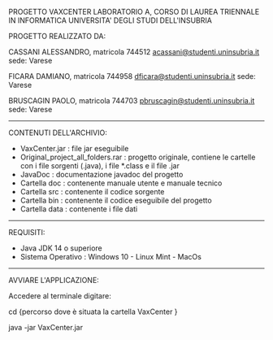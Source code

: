 
PROGETTO VAXCENTER
LABORATORIO A, CORSO DI LAUREA TRIENNALE IN INFORMATICA
UNIVERSITA' DEGLI STUDI DELL'INSUBRIA

PROGETTO REALIZZATO DA:

CASSANI ALESSANDRO, matricola 744512 acassani@studenti.uninsubria.it sede: Varese

FICARA DAMIANO, matricola 744958 dficara@studenti.uninsubria.it sede: Varese

BRUSCAGIN PAOLO, matricola 744703 pbruscagin@studenti.uninsubria.it sede: Varese

 
***********************************************************************************

CONTENUTI DELL'ARCHIVIO:

- VaxCenter.jar : file jar eseguibile
- Original_project_all_folders.rar : progetto originale, 
  contiene le cartelle con i file sorgenti (.java), i file *.class e il file .jar
- JavaDoc : documentazione javadoc del progetto
- Cartella doc : contenente manuale utente e manuale tecnico
- Cartella src : contenente il codice sorgente
- Cartella bin : contenente il codice eseguibile del progetto
- Cartella data : contenente i file dati

***********************************************************************************

REQUISITI:

- Java JDK 14 o superiore
- Sistema Operativo : Windows 10 - Linux Mint - MacOs

***********************************************************************************

AVVIARE L'APPLICAZIONE:

Accedere al terminale digitare:

cd {percorso dove è situata la cartella VaxCenter }

java -jar VaxCenter.jar
